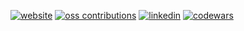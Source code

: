 [![website](https://img.shields.io/badge/-kamyshov.info-success?style=flat-square&logo=internet-explorer&logoColor=white)](https://kamyshov.info/)
[![oss contributions](https://img.shields.io/badge/-oss%20contributions-blue?color=brightgreen&style=flat-square&logo=github&logoColor=white)](https://github.com/pulls?q=is%3Apr+author%3Adkamyshov+archived%3Afalse+)
[![linkedin](https://img.shields.io/badge/-danilkamyshov-blue?style=flat-square&logo=Linkedin&logoColor=white)](https://www.linkedin.com/in/danilkamyshov/)
[![codewars](https://www.codewars.com/users/danilkamyshov/badges/small)](https://www.codewars.com/users/danilkamyshov)
